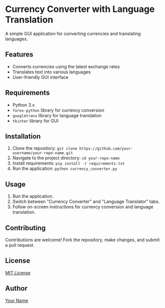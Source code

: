 # Currency Converter with Language Translation

A simple GUI application for converting currencies and translating languages.

## Features

*   Converts currencies using the latest exchange rates
*   Translates text into various languages
*   User-friendly GUI interface

## Requirements

*   Python 3.x
*   `forex-python` library for currency conversion
*   `googletrans` library for language translation
*   `tkinter` library for GUI

## Installation

1.  Clone the repository: `git clone https://github.com/your-username/your-repo-name.git`
2.  Navigate to the project directory: `cd your-repo-name`
3.  Install requirements: `pip install -r requirements.txt`
4.  Run the application: `python currency_converter.py`

## Usage

1.  Run the application.
2.  Switch between "Currency Converter" and "Language Translator" tabs.
3.  Follow on-screen instructions for currency conversion and language translation.

## Contributing

Contributions are welcome! Fork the repository, make changes, and submit a pull request.

## License

[MIT License](https://opensource.org/licenses/MIT)

## Author

[Your Name](https://your-website.com)

